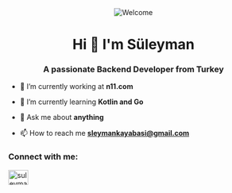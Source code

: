 <div align="center">
<img src="https://github.com/fnky/fnky/raw/fnky/img/welcome-fire.gif" alt="Welcome" align="center">
</div>

<h1 align="center">Hi 👋 I'm Süleyman</h1>
<h3 align="center">A passionate Backend Developer from Turkey</h3>

- 🔭 I’m currently working at **n11.com**

- 🌱 I’m currently learning **Kotlin and Go**

- 💬 Ask me about **anything**

- 📫 How to reach me **sleymankayabasi@gmail.com**

<h3 align="left">Connect with me:</h3>
<p align="left">
<a href="https://linkedin.com/in/suleyman-kayabasi" target="blank"><img align="center" src="https://raw.githubusercontent.com/rahuldkjain/github-profile-readme-generator/master/src/images/icons/Social/linked-in-alt.svg" alt="suleyman-kayabasi" height="30" width="40" /></a>
</p>
